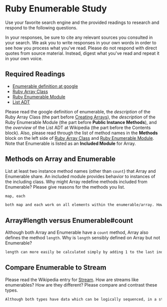 # Ruby Enumerable Study

Use your favorite search engine and the provided readings to research and
respond to the following questions.

In your responses, be sure to cite any relevant sources you consulted in your
search. We ask you to write responses in your own words in order to see how you
process what you've read. Please do not respond with direct quotes from source
material. Instead, digest what you've read and repeat it in your own voice.

## Required Readings

-   [Enumerable definition at google](https://www.google.com/#q=enumerable+definition)
-   [Ruby Array Class](http://ruby-doc.org/core-2.3.0/Array.html)
-   [Ruby Enumerable Module](http://ruby-doc.org/core-2.3.0/Enumerable.html)
-   [List ADT](https://en.wikipedia.org/wiki/List_%28abstract_data_type%29)

Please read the google definition of enumerable, the _description_ of the Ruby
Array Class (the part before [Creating
Arrays](http://ruby-doc.org/core-2.3.0/Array.html#class-Array-label-Creating+Arrays)),
the _description_ of the Ruby Enumerable Module (the part before **Public
Instance Methods**), and the _overview_ of the List ADT at Wikipedia (the part
before the Contents block).  Also, please read through the list of method names
in the **Methods** block on the left side of [Ruby Array
Class](http://ruby-doc.org/core-2.3.0/Array.html) and [Ruby Enumerable
Module](http://ruby-doc.org/core-2.3.0/Enumerable.html).  Note that Enumerable
is listed as an **Included Module** for Array.

## Methods on Array and Enumerable

List at least two instance method names (other than `count`) that Array and
Enumerable share. An included module provides behavior to instances of the
including class. Why might Array redefine methods included from Enumerable?
Please give reasons for the methods you list.

```md
map, each

both map and each work on all elements within the enumerable/array. However, in an array they are always indexed, and so that index number may be useful in a function which iterates over those elements, so arrays are likely to have methods that allow index as a perameter
```

## Array#length versus Enumerable#count

Although both Array and Enumerable have a `count` method, Array also defines the
method `length`.  Why is `length` sensibly defined on Array but not Enumerable?

```md
length can more easily be calculated simply by adding 1 to the last index number. Count must enumerate each element
```

## Compare Enumerable to Stream

Please read the Wikipedia entry for
[Stream](https://en.wikipedia.org/wiki/Stream_%28computing%29).  How are streams
like enumerables?  How are they different?  Please compare and contrast these
types.

```md
Although both types have data which can be logically sequenced, in a stream that data is chronological, and not available all at the same time. Enumerables, although they are also logically sequenced, exist in memory and can be referenced at nearly any time.
```
